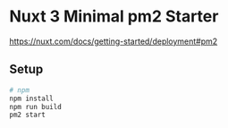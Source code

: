 # Nuxt 3 Minimal pm2 Starter

https://nuxt.com/docs/getting-started/deployment#pm2

## Setup

```bash
# npm
npm install
npm run build
pm2 start
```
